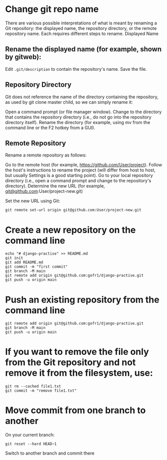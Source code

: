 # Change git repo name

There are various possible interpretations of what is meant by renaming a Git repository: the displayed name, the repository directory, or the remote repository name. Each requires different steps to rename.
Displayed Name

## Rename the displayed name (for example, shown by gitweb):

Edit `.git/description` to contain the repository's name.
Save the file.

## Repository Directory

Git does not reference the name of the directory containing the repository, as used by git clone master child, so we can simply rename it:

Open a command prompt (or file manager window).
Change to the directory that contains the repository directory (i.e., do not go into the repository directory itself).
Rename the directory (for example, using mv from the command line or the F2 hotkey from a GUI).

## Remote Repository

Rename a remote repository as follows:

Go to the remote host (for example, https://github.com/User/project).
Follow the host's instructions to rename the project (will differ from host to host, but usually Settings is a good starting point).
Go to your local repository directory (i.e., open a command prompt and change to the repository's directory).
Determine the new URL (for example, git@github.com:User/project-new.git)

Set the new URL using Git:

    git remote set-url origin git@github.com:User/project-new.git

# Create a new repository on the command line

    echo "# django-practise" >> README.md
    git init
    git add README.md
    git commit -m "first commit"
    git branch -M main
    git remote add origin git@github.com:gofr1/django-practise.git
    git push -u origin main

# Push an existing repository from the command line

    git remote add origin git@github.com:gofr1/django-practise.git
    git branch -M main
    git push -u origin main

# If you want to remove the file only from the Git repository and not remove it from the filesystem, use:

    git rm --cached file1.txt
    git commit -m "remove file1.txt"

# Move commit from one branch to another
    
On your current branch:

    git reset --hard HEAD~1

Switch to another branch and commit there
